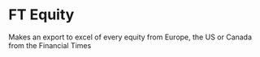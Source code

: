 # FT Equity

Makes an export to excel of every equity from Europe, the US or Canada from the Financial Times
